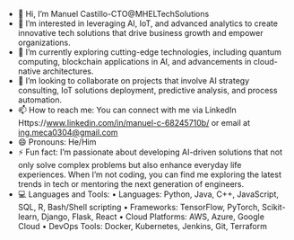 - 👋 Hi, I’m Manuel Castillo-CTO@MHELTechSolutions
- 👀 I’m interested in leveraging AI, IoT, and advanced analytics to create innovative tech solutions that drive business growth and empower organizations.
- 🌱 I’m currently exploring cutting-edge technologies, including quantum computing, blockchain applications in AI, and advancements in cloud-native architectures.
- 💞️ I’m looking to collaborate on projects that involve AI strategy consulting, IoT solutions deployment, predictive analysis, and process automation.
- 📫 How to reach me: You can connect with me via LinkedIn Https://www.linkedin.com/in/manuel-c-68245710b/ or email at ing.meca0304@gmail.com
- 😄 Pronouns: He/Him
- ⚡ Fun fact: I’m passionate about developing AI-driven solutions that not only solve complex problems but also enhance everyday life experiences. When I’m not coding, you can find me exploring the latest trends in tech or mentoring the next generation of engineers.
- 💻 Languages and Tools:
	•	Languages: Python, Java, C++, JavaScript, SQL, R, Bash/Shell scripting
	•	Frameworks: TensorFlow, PyTorch, Scikit-learn, Django, Flask, React
	•	Cloud Platforms: AWS, Azure, Google Cloud
	•	DevOps Tools: Docker, Kubernetes, Jenkins, Git, Terraform


<!---
MHELTechSolutions/MHELTechSolutions is a ✨ special ✨ repository because its `README.md` (this file) appears on your GitHub profile.
You can click the Preview link to take a look at your changes.
--->
